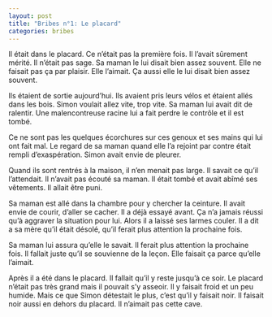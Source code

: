 ```yaml
---
layout: post
title: "Bribes n°1: Le placard"
categories: bribes
---
```


Il était dans le placard. Ce n’était pas la première fois. Il l’avait sûrement mérité. Il n’était pas sage. Sa maman le lui disait bien assez souvent. Elle ne faisait pas ça par plaisir. Elle l’aimait. Ça aussi elle le lui disait bien assez souvent.

Ils étaient de sortie aujourd’hui. Ils avaient pris leurs vélos et étaient allés dans les bois. Simon voulait allez vite, trop vite. Sa maman lui avait dit de ralentir. Une malencontreuse racine lui a fait perdre le contrôle et il est tombé.

Ce ne sont pas les quelques écorchures sur ces genoux et ses mains qui lui ont fait mal. Le regard de sa maman quand elle l’a rejoint par contre était rempli d’exaspération. Simon avait envie de pleurer.

Quand ils sont rentrés à la maison, il n’en menait pas large. Il savait ce qu’il l’attendait. Il n’avait pas écouté sa maman. Il était tombé et avait abîmé ses vêtements. Il allait être puni.

Sa maman est allé dans la chambre pour y chercher la ceinture. Il avait envie de courir, d’aller se cacher. Il a déjà essayé avant. Ça n’a jamais réussi qu’à aggraver la situation pour lui. Alors il a laissé ses larmes couler. Il a dit a sa mère qu’il était désolé, qu’il ferait plus attention la prochaine fois.

Sa maman lui assura qu’elle le savait. Il ferait plus attention la prochaine fois. Il fallait juste qu’il se souvienne de la leçon. Elle faisait ça parce qu’elle l’aimait.

Après il a été dans le placard. Il fallait qu’il y reste jusqu’à ce soir. Le placard n’était pas très grand mais il pouvait s’y asseoir. Il y faisait froid et un peu humide. Mais  ce que Simon détestait le plus, c’est qu’il y faisait noir. Il faisait noir aussi en dehors du placard. Il n’aimait pas cette cave.